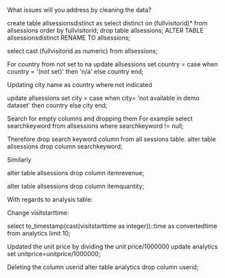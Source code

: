What issues will you address by cleaning the data?

create table allsessionsdistinct
as select distinct on (fullvisitorid)*
from allsessions
order by fullvisitorid;
drop table allsessions;
ALTER TABLE allsessionsdistinct
RENAME TO allsessions;

select cast (fullvisitorid as numeric)
from allsessions;

For country from not set to na
update allsessions
set country = case
when country = '(not set)' then 'n/a'
else country
end;

Updating city name as country where not indicated

update allsessions
set city = case
when city= 'not available in demo dataset' then country
else city
end;

Search for empty columns and dropping them
For example
select searchkeyword from allsessions
where searchkeyword != null;
 
Therefore drop search keyword column from all sessions table.
alter table allsessions
drop column searchkeyword;

Similarly

alter table allsessions
drop column itemrevenue;

alter table allsessions
drop column itemquantity;

With regards to analysis table:

Change visitstarttime:

select to_timestamp(cast(visitstarttime as integer))::time as convertedtime
from analytics
limit 10;


Updated the unit price by dividing the unit price/1000000
update analytics
set unitprice=unitprice/1000000;

Deleting the column userid
alter table analytics
drop column userid;

